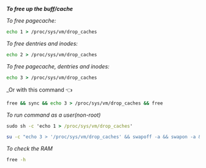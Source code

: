 **_To free up the buff/cache_**

_To free pagecache:_

```cmd
echo 1 > /proc/sys/vm/drop_caches
```

_To free dentries and inodes:_

```cmd
echo 2 > /proc/sys/vm/drop_caches
```

_To free pagecache, dentries and inodes:_

```cmd
echo 3 > /proc/sys/vm/drop_caches
```

_Or with this command 👈

```cmd
free && sync && echo 3 > /proc/sys/vm/drop_caches && free
```

_To run command as a user(non-root)_

```cmd
sudo sh -c 'echo 1 > /proc/sys/vm/drop_caches'

```

```bash
su -c "echo 3 > '/proc/sys/vm/drop_caches' && swapoff -a && swapon -a && printf '\n%s\n' 'Ram-cache and Swap Cleared'" root
```


_To check the RAM_

```cmd 
free -h
```

